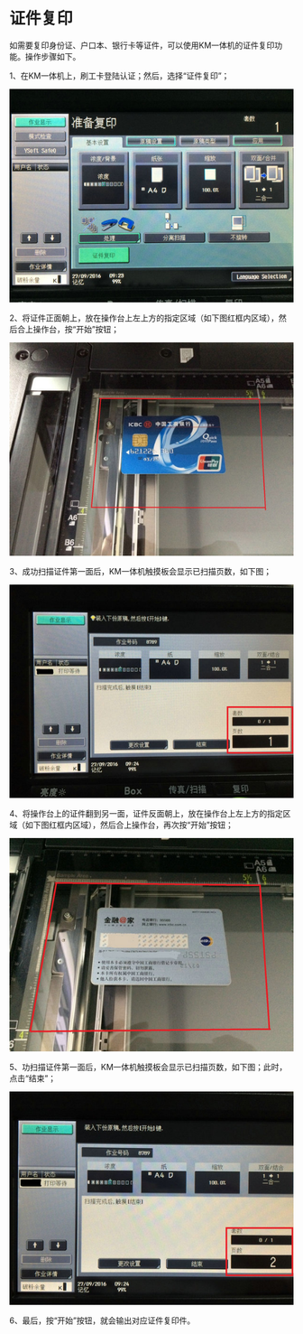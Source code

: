 # 证件复印

如需要复印身份证、户口本、银行卡等证件，可以使用KM一体机的证件复印功能。操作步骤如下。

1、在KM一体机上，刷工卡登陆认证；然后，选择“证件复印”；

![](/imgs/printID/1.jpg)
 
2、将证件正面朝上，放在操作台上左上方的指定区域（如下图红框内区域），然后合上操作台，按“开始”按钮；

![](/imgs/printID/2.jpg)
 
3、成功扫描证件第一面后，KM一体机触摸板会显示已扫描页数，如下图；

![](/imgs/printID/3.jpg)
 
4、将操作台上的证件翻到另一面，证件反面朝上，放在操作台上左上方的指定区域（如下图红框内区域），然后合上操作台，再次按“开始”按钮；

![](/imgs/printID/4.jpg)
 
5、功扫描证件第一面后，KM一体机触摸板会显示已扫描页数，如下图；此时，点击“结束”；

![](/imgs/printID/5.jpg)
 
6、最后，按“开始”按钮，就会输出对应证件复印件。
